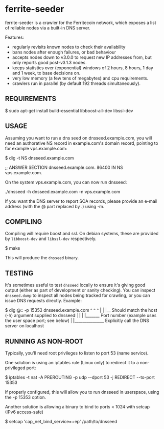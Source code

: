 ferrite-seeder
===============

ferrite-seeder is a crawler for the Ferritecoin network, which exposes a list
of reliable nodes via a built-in DNS server.

Features:
* regularly revisits known nodes to check their availability
* bans nodes after enough failures, or bad behaviour
* accepts nodes down to v3.0.0 to request new IP addresses from,
  but only reports good post-v3.1.3 nodes.
* keeps statistics over (exponential) windows of 2 hours, 8 hours,
  1 day and 1 week, to base decisions on.
* very low memory (a few tens of megabytes) and cpu requirements.
* crawlers run in parallel (by default 192 threads simultaneously).

REQUIREMENTS
------------

$ sudo apt-get install build-essential libboost-all-dev libssl-dev

USAGE
-----

Assuming you want to run a dns seed on dnsseed.example.com, you will
need an authorative NS record in example.com's domain record, pointing
to for example vps.example.com:

$ dig -t NS dnsseed.example.com

;; ANSWER SECTION
dnsseed.example.com.   86400    IN      NS     vps.example.com.

On the system vps.example.com, you can now run dnsseed:

./dnsseed -h dnsseed.example.com -n vps.example.com

If you want the DNS server to report SOA records, please provide an
e-mail address (with the @ part replaced by .) using -m.

COMPILING
---------

Compiling will require boost and ssl.  On debian systems, these are provided
by `libboost-dev` and `libssl-dev` respectively.

$ make

This will produce the `dnsseed` binary.

TESTING
-------

It's sometimes useful to test `dnsseed` locally to ensure it's giving good
output (either as part of development or sanity checking). You can inspect
`dnsseed.dump` to inspect all nodes being tracked for crawling, or you can
issue DNS requests directly. Example:

$ dig @:: -p 15353 dnsseed.example.com
       ^       ^    ^
       |       |    |__ Should match the host (-h) argument supplied to dnsseed
       |       |
       |       |_______ Port number (example uses the user space port; see below)
       |
       |_______________ Explicitly call the DNS server on localhost


RUNNING AS NON-ROOT
-------------------

Typically, you'll need root privileges to listen to port 53 (name service).

One solution is using an iptables rule (Linux only) to redirect it to
a non-privileged port:

$ iptables -t nat -A PREROUTING -p udp --dport 53 -j REDIRECT --to-port 15353

If properly configured, this will allow you to run dnsseed in userspace, using
the -p 15353 option.

Another solution is allowing a binary to bind to ports < 1024 with setcap (IPv6 access-safe)

$ setcap 'cap_net_bind_service=+ep' /path/to/dnsseed
